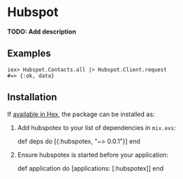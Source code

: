 # Hubspot

**TODO: Add description**

## Examples

    iex> Hubspot.Contacts.all |> Hubspot.Client.request
    #=> {:ok, data}

## Installation

If [available in Hex](https://hex.pm/docs/publish), the package can be installed as:

  1. Add hubspotex to your list of dependencies in `mix.exs`:

        def deps do
          [{:hubspotex, "~> 0.0.1"}]
        end

  2. Ensure hubspotex is started before your application:

        def application do
          [applications: [:hubspotex]]
        end
